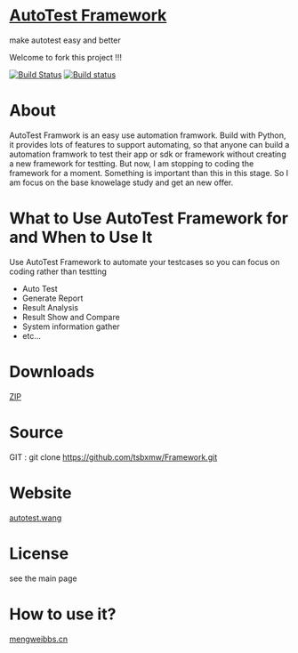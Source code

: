 # [AutoTest Framework](http://autotest.wang)
make autotest easy and better

Welcome to fork this project !!!

[![Build Status](https://travis-ci.org/tsbxmw/Framework.svg?branch=master)](https://travis-ci.org/tsbxmw/Framework)
[![Build status](https://ci.appveyor.com/api/projects/status/wt66q1ifhy7p9fq6?svg=true)](https://ci.appveyor.com/project/tsbxmw/framework)
# About

   AutoTest Framwork is an easy use automation framwork. Build with Python, it provides lots of features to support 
automating, so that anyone can build a automation framwork to test their app or sdk or framework without creating 
a new framework for testting.
   But now, I am stopping to coding the framework for a moment. Something is important than this in this stage. So I am focus on the base
knowelage study and get an new offer. 

# What to Use AutoTest Framework for and When to Use It

Use AutoTest Framework to automate your testcases so you can focus on coding rather than testting

- Auto Test
- Generate Report
- Result Analysis
- Result Show and Compare
- System information gather
- etc...

# Downloads

[ZIP](https://codeload.github.com/tsbxmw/Framework/zip/master)

# Source

 GIT : git clone https://github.com/tsbxmw/Framework.git 

# Website

[autotest.wang](http://autotest.wang)

# License

see the main page

# How to use it?

[mengweibbs.cn](http://mengweibbs.cn)
